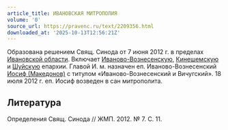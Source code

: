 ```yaml
---
article_title: ИВАНОВСКАЯ МИТРОПОЛИЯ
volume: '0'
source_url: https://pravenc.ru/text/2209356.html
downloaded_at: '2025-10-13T12:56:21Z'
---
```


Образована решением Свящ. Синода от 7 июня 2012 г. в пределах [Ивановской области](<https://pravenc.ru/text/Ивановской области.html>). Включает [Иваново-Вознесенскую](https://pravenc.ru/text/Иваново-Вознесенскую.html), [Кинешемскую](https://pravenc.ru/text/Кинешемскую.html) и [Шуйскую](https://pravenc.ru/text/Шуйскую.html) епархии. Главой И. м. назначен еп. Иваново-Вознесенский [Иосиф (Македонов)](<https://pravenc.ru/text/Иосиф (Македонов).html>) с титулом «Иваново-Вознесенский и Вичугский». 18 июля 2012 г. еп. Иосиф возведен в сан митрополита.

## Литература

Определения Свящ. Синода // ЖМП. 2012. № 7. С. 11.
